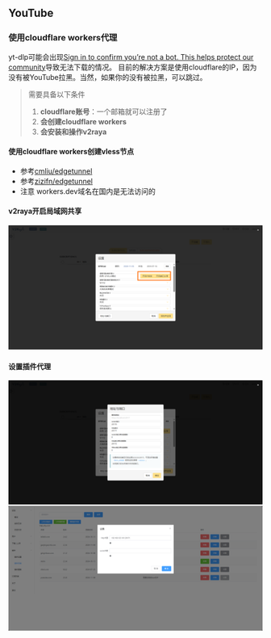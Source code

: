 ## YouTube
### 使用cloudflare workers代理
yt-dlp可能会出现[Sign in to confirm you’re not a bot. This helps protect our community](https://github.com/yt-dlp/yt-dlp/issues/10128)导致无法下载的情况。
目前的解决方案是使用cloudflare的IP，因为没有被YouTube拉黑。当然，如果你的没有被拉黑，可以跳过。
> 需要具备以下条件
>
> 1. **cloudflare账号**：一个邮箱就可以注册了
> 2. **会创建cloudflare workers**
> 3. **会安装和操作v2raya**

#### 使用cloudflare workers创建vless节点
- 参考[cmliu/edgetunnel](https://github.com/cmliu/edgetunnel)
- 参考[zizifn/edgetunnel](https://github.com/zizifn/edgetunnel)
- 注意 workers.dev域名在国内是无法访问的

#### v2raya开启局域网共享
![局域网共享](./images/intranet-sharing.png)

#### 设置插件代理
![共享端口](./images/intranet-sharing-2.png)
![插件代理设置](./images/plugin-proxy-settting.png)





